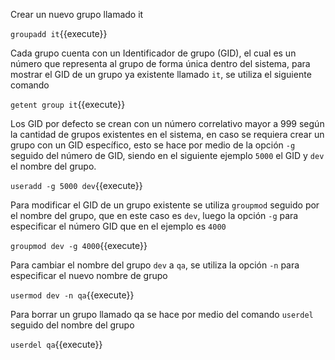 Crear un nuevo grupo llamado it

`groupadd it`{{execute}}

Cada grupo cuenta con un Identificador de grupo (GID), el cual es un número que representa al grupo de forma única dentro del sistema, para mostrar el GID de un grupo ya existente llamado `it`, se utiliza el siguiente comando

`getent group it`{{execute}}

Los GID por defecto se crean con un número correlativo mayor a 999 según la cantidad de grupos existentes en el sistema, en caso se requiera crear un grupo con un GID específico, esto se hace por medio de la opción `-g` seguido del número de GID, siendo en el siguiente ejemplo `5000` el GID y `dev` el nombre del grupo.

`useradd -g 5000 dev`{{execute}}

Para modificar el GID de un grupo existente se utiliza `groupmod` seguido por el nombre del grupo, que en este caso es `dev`, luego la opción `-g` para especificar el número GID que en el ejemplo es `4000`

`groupmod dev -g 4000`{{execute}}

Para cambiar el nombre del grupo `dev` a `qa`, se utiliza la opción `-n` para especificar el nuevo nombre de grupo

`usermod dev -n qa`{{execute}}

Para borrar un grupo llamado qa se hace por medio del comando `userdel` seguido del nombre del grupo

`userdel qa`{{execute}}
